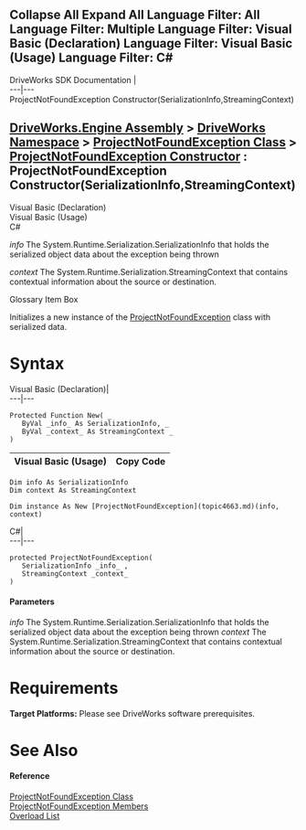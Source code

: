 Collapse All Expand All Language Filter: All  Language Filter: Multiple  Language Filter: Visual Basic (Declaration) Language Filter: Visual Basic (Usage) Language Filter: C#  
---  
DriveWorks SDK Documentation  |   
---|---  
ProjectNotFoundException Constructor(SerializationInfo,StreamingContext)   
  
[DriveWorks.Engine Assembly](topic2156.md) > [DriveWorks Namespace](topic2159.md) > [ProjectNotFoundException Class](topic4663.md) > [ProjectNotFoundException Constructor](topic4669.md) : ProjectNotFoundException Constructor(SerializationInfo,StreamingContext)  
---  
  
Visual Basic (Declaration)    
Visual Basic (Usage)    
C# 

_info_
    The System.Runtime.Serialization.SerializationInfo that holds the serialized object data about the exception being thrown

_context_
    The System.Runtime.Serialization.StreamingContext that contains contextual information about the source or destination.

Glossary Item Box

Initializes a new instance of the [ProjectNotFoundException](topic4663.md) class with serialized data. 

# Syntax

Visual Basic (Declaration)|   
---|---  
      
    
    Protected Function New( _
       ByVal _info_ As SerializationInfo, _
       ByVal _context_ As StreamingContext _
    )  
  
Visual Basic (Usage)| Copy Code  
---|---  
      
    
    Dim info As SerializationInfo
    Dim context As StreamingContext
     
    Dim instance As New [ProjectNotFoundException](topic4663.md)(info, context)  
  
C#|   
---|---  
      
    
    protected ProjectNotFoundException( 
       SerializationInfo _info_ ,
       StreamingContext _context_
    )  
  
#### Parameters

 _info_
    The System.Runtime.Serialization.SerializationInfo that holds the serialized object data about the exception being thrown
 _context_
    The System.Runtime.Serialization.StreamingContext that contains contextual information about the source or destination.

# Requirements

**Target Platforms:** Please see DriveWorks software prerequisites.

# See Also

#### Reference

[ProjectNotFoundException Class](topic4663.md)   
[ProjectNotFoundException Members](topic4664.md)   
[Overload List](topic4669.md)


